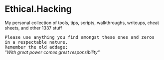 # Ethical.Hacking
My personal collection of tools, tips, scripts, walkthroughs, writeups, cheat sheets, and other 1337 stuff 

<tt>Please use anything you find amongst these ones and zeros in a respectable nature.</tt><br>
<tt>Remember the old addage;</tt><br>
<i>"With great power comes grest responsibility"</i><br>


